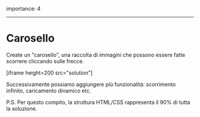 importance: 4

---

# Carosello

Create un "carosello", una raccolta di immagini che possono essere fatte scorrere cliccando sulle frecce.

[iframe height=200 src="solution"]

Successivamente possiamo aggiungere più funzionalità: scorrimento infinito, caricamento dinamico etc.

P.S. Per questo compito, la struttura HTML/CSS rappresenta il 90% di tutta la soluzione.
